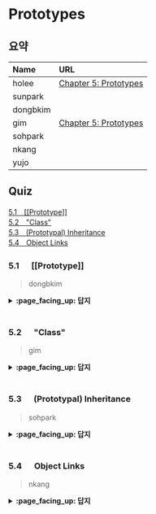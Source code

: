 # Prototypes

## 요약
| Name | URL |
|:---|:---|
| holee | [Chapter 5: Prototypes](https://github.com/hochan222/Everything-in-JavaScript/wiki/Chapter-5:-Prototypes) |
| sunpark |  |
| dongbkim |  |
| gim | [Chapter 5: Prototypes](https://velog.io/@mkitigy/You-Dont-Know-JS-this-Object-Prototypes) |
| sohpark |  |
| nkang |  |
| yujo |  |

## Quiz

[5.1　[[Prototype]]](#51---Prototype)<br>
[5.2　"Class"](#52---Class)<br>
[5.3　(Prototypal) Inheritance](#53---Prototypal-Inheritance)<br>
[5.4　Object Links](#54---Object-Links)<br>

### 5.1 　  [[Prototype]]

> dongbkim

<details>
<summary> <b> :page_facing_up: 답지 </b>  </summary>
<div markdown="1">



</div>
</details>
<br>

### 5.2 　  "Class"

> gim

<details>
<summary> <b> :page_facing_up: 답지 </b>  </summary>
<div markdown="1">



</div>
</details>
<br>

### 5.3 　  (Prototypal) Inheritance

> sohpark

<details>
<summary> <b> :page_facing_up: 답지 </b>  </summary>
<div markdown="1">



</div>
</details>
<br>

### 5.4 　  Object Links

> nkang

<details>
<summary> <b> :page_facing_up: 답지 </b>  </summary>
<div markdown="1">



</div>
</details>
<br>
